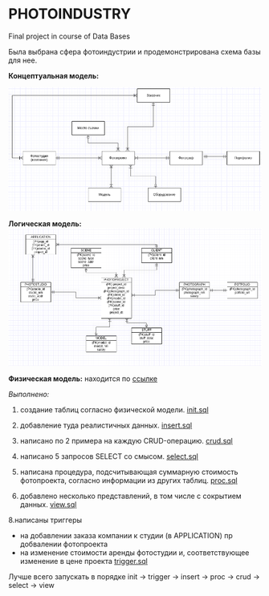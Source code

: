 # PHOTOINDUSTRY
Final project in course of Data Bases

Была выбрана сфера фотоиндустрии и продемонстрирована схема базы для нее. 

**Концептуальная модель:**

![alt text](https://github.com/ea-evdokimov/photoindustry/blob/master/pics/model_1.png?raw=true)

**Логическая модель:**
![alt text](https://github.com/ea-evdokimov/photoindustry/blob/master/pics/model_2.png?raw=true)

**Физическая модель:** находится по [ссылке](https://github.com/ea-evdokimov/photoindustry/blob/master/pics/desc.pdf)

*Выполнено:*

1. cоздание таблиц согласно физической модели.
[init.sql](https://github.com/ea-evdokimov/photoindustry/blob/master/script/init.sql)
2. добавление туда реалистичных данных.
[insert.sql](https://github.com/ea-evdokimov/photoindustry/blob/master/script/insert.sql)
3. написано по 2 примера на каждую CRUD-операцию.
[crud.sql](https://github.com/ea-evdokimov/photoindustry/blob/master/script/crud.sql)
4. написано 5 запросов SELECT со смысом.
[select.sql](https://github.com/ea-evdokimov/photoindustry/blob/master/script/select.sql)
6. написана процедура, подсчитывающая суммарную стоимость фотопроекта, согласно информации из других таблиц.
[proc.sql](https://github.com/ea-evdokimov/photoindustry/blob/master/script/proc.sql)

7. добавлено несколько представлений, в том числе с сокрытием данных.
[view.sql](https://github.com/ea-evdokimov/photoindustry/blob/master/script/view.sql)

8.написаны триггеры 
   - на добавлении заказа компании к студии (в APPLICATION) пр добвалении фотопроекта
   - на изменение стоимости аренды фотостудии и, соответствующее изменение в цене проекта
[trigger.sql](https://github.com/ea-evdokimov/photoindustry/blob/master/script/trigger.sql)


Лучше всего запускать в порядке init -> trigger -> insert -> proc -> crud -> select -> view
